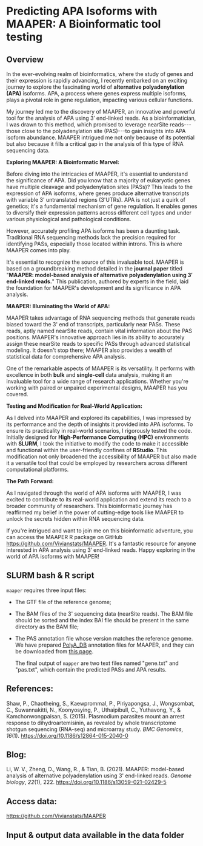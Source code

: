 # Predicting APA Isoforms with MAAPER: A Bioinformatic tool testing

## **Overview**

In the ever-evolving realm of bioinformatics, where the study of genes and their expression is rapidly advancing, I recently embarked on an exciting journey to explore the fascinating world of **alternative polyadenylation (APA)** isoforms. APA, a process where genes express multiple isoforms, plays a pivotal role in gene regulation, impacting various cellular functions.

My journey led me to the discovery of MAAPER, an innovative and powerful tool for the analysis of APA using 3′ end-linked reads. As a bioinformatician, I was drawn to this method, which promised to leverage nearSite reads---those close to the polyadenylation site (PAS)---to gain insights into APA isoform abundance. MAAPER intrigued me not only because of its potential but also because it fills a critical gap in the analysis of this type of RNA sequencing data.

**Exploring MAAPER: A Bioinformatic Marvel:**

Before diving into the intricacies of MAAPER, it's essential to understand the significance of APA. Did you know that a majority of eukaryotic genes have multiple cleavage and polyadenylation sites (PASs)? This leads to the expression of APA isoforms, where genes produce alternative transcripts with variable 3' untranslated regions (3'UTRs). APA is not just a quirk of genetics; it's a fundamental mechanism of gene regulation. It enables genes to diversify their expression patterns across different cell types and under various physiological and pathological conditions.

However, accurately profiling APA isoforms has been a daunting task. Traditional RNA sequencing methods lack the precision required for identifying PASs, especially those located within introns. This is where MAAPER comes into play.

It's essential to recognize the source of this invaluable tool. MAAPER is based on a groundbreaking method detailed in the **journal paper** titled "**MAAPER: model-based analysis of alternative polyadenylation using 3′ end-linked reads.**" This publication, authored by experts in the field, laid the foundation for MAAPER's development and its significance in APA analysis.

**MAAPER: Illuminating the World of APA:**

MAAPER takes advantage of RNA sequencing methods that generate reads biased toward the 3' end of transcripts, particularly near PASs. These reads, aptly named nearSite reads, contain vital information about the PAS positions. MAAPER's innovative approach lies in its ability to accurately assign these nearSite reads to specific PASs through advanced statistical modeling. It doesn't stop there; MAAPER also provides a wealth of statistical data for comprehensive APA analysis.

One of the remarkable aspects of MAAPER is its versatility. It performs with excellence in both **bulk** and **single-cell** data analysis, making it an invaluable tool for a wide range of research applications. Whether you're working with paired or unpaired experimental designs, MAAPER has you covered.

**Testing and Modification for Real-World Application:**

As I delved into MAAPER and explored its capabilities, I was impressed by its performance and the depth of insights it provided into APA isoforms. To ensure its practicality in real-world scenarios, I rigorously tested the code. Initially designed for **High-Performance Computing (HPC)** environments with **SLURM**, I took the initiative to modify the code to make it accessible and functional within the user-friendly confines of **RStudio**. This modification not only broadened the accessibility of MAAPER but also made it a versatile tool that could be employed by researchers across different computational platforms.

**The Path Forward:**

As I navigated through the world of APA isoforms with MAAPER, I was excited to contribute to its real-world application and extend its reach to a broader community of researchers. This bioinformatic journey has reaffirmed my belief in the power of cutting-edge tools like MAAPER to unlock the secrets hidden within RNA sequencing data.

If you're intrigued and want to join me on this bioinformatic adventure, you can access the MAAPER R package on GitHub <https://github.com/Vivianstats/MAAPER>. It's a fantastic resource for anyone interested in APA analysis using 3′ end-linked reads. Happy exploring in the world of APA isoforms with MAAPER!

## **SLURM bash & R script**

`maaper` requires three input files:

-   The GTF file of the reference genome;

-   The BAM files of the 3\' sequencing data (nearSite reads). The BAM file should be sorted and the index BAI file should be present in the same directory as the BAM file;

-   The PAS annotation file whose version matches the reference genome. We have prepared [PolyA_DB](https://exon.apps.wistar.org/PolyA_DB/v3/) annotation files for MAAPER, and they can be downloaded from [this page](https://github.com/Vivianstats/data-pkg/tree/main/MAAPER/PolyA_DB).

    The final output of `mapper` are two text files named \"gene.txt\" and \"pas.txt\", which contain the predicted PASs and APA results.

## References:

Shaw, P., Chaotheing, S., Kaewprommal, P., Piriyapongsa, J., Wongsombat, C., Suwannakitti, N., Koonyosying, P., Uthaipibull, C., Yuthavong, Y., & Kamchonwongpaisan, S. (2015). Plasmodium parasites mount an arrest response to dihydroartemisinin, as revealed by whole transcriptome shotgun sequencing (RNA-seq) and microarray study. *BMC Genomics*, *16*(1). <https://doi.org/10.1186/s12864-015-2040-0>

## Blog:

Li, W. V., Zheng, D., Wang, R., & Tian, B. (2021). MAAPER: model-based analysis of alternative polyadenylation using 3' end-linked reads. *Genome biology*, *22*(1), 222. <https://doi.org/10.1186/s13059-021-02429-5>

## Access data:

<https://github.com/Vivianstats/MAAPER>

## **Input & output data available in the data folder**

